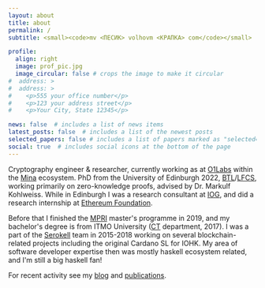 ```yaml
---
layout: about
title: about
permalink: /
subtitle: <small><code>mv <ПЕСИК> volhovm <КРАПКА> com</code></small>

profile:
  align: right
  image: prof_pic.jpg
  image_circular: false # crops the image to make it circular
#  address: >
#  address: >
#    <p>555 your office number</p>
#    <p>123 your address street</p>
#    <p>Your City, State 12345</p>

news: false  # includes a list of news items
latest_posts: false  # includes a list of the newest posts
selected_papers: false # includes a list of papers marked as "selected={true}"
social: true  # includes social icons at the bottom of the page
---
```


Cryptography engineer & researcher, currently working as at [O1Labs](https://o1labs.org/) within the [Mina](https://minaprotocol.com/) ecosystem. PhD from the University of Edinburgh 2022, [BTL](https://www.ed.ac.uk/informatics/blockchain)/[LFCS](https://www.ed.ac.uk/studying/postgraduate/degrees/index.php?r=site/view&id=493), working primarily on zero-knowledge proofs, advised by Dr. Markulf Kohlweiss. While in Edinburgh I was a research consultant at [IOG](https://iohk.io/), and did a research internship at [Ethereum Foundation](https://ethereum.foundation/).

Before that I finished the [MPRI](https://wikimpri.dptinfo.ens-cachan.fr/doku.php) master's programme in 2019, and my bachelor's degree is from ITMO University ([CT](https://ditp.ifmo.ru/en/) department, 2017). I was a part of the [Serokell](https://serokell.io/) team in 2015-2018 working on several blockchain-related projects including the original Cardano SL for IOHK. My area of software developer expertise then was mostly haskell ecosystem related, and I'm still a big haskell fan!

For recent activity see my [blog](/blog) and [publications](/publications).
